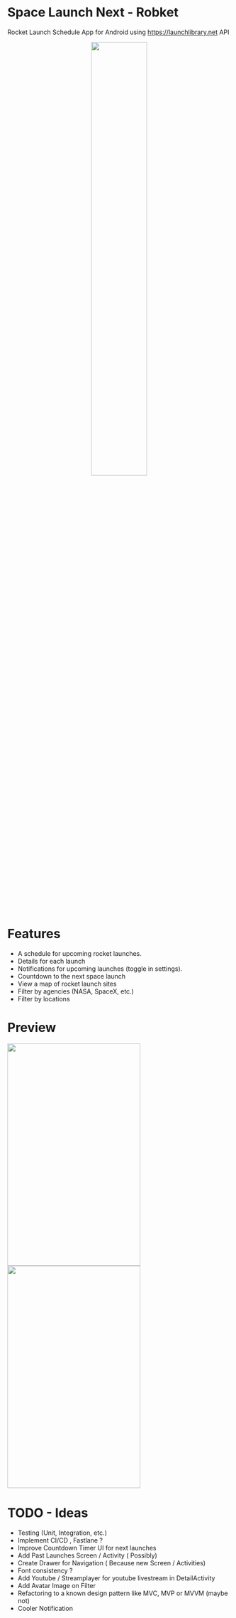 # Space Launch Next - Robket 
Rocket Launch Schedule App for Android using https://launchlibrary.net API 

<p align="center">
  <a href="https://play.google.com/store/apps/details?id=com.roby.android.robcket_rocketlaunchschedule">
    <img src="https://cdn.rawgit.com/steverichey/google-play-badge-svg/master/img/en_get.svg" width="50%">
  </a>
</p>

# Features 
- A schedule for upcoming rocket launches.
- Details for each launch
- Notifications for upcoming launches (toggle in settings).
- Countdown to the next space launch
- View a map of rocket launch sites
- Filter by agencies (NASA, SpaceX, etc.)
- Filter by locations

# Preview 
<img src="https://user-images.githubusercontent.com/17837057/51090815-76554d80-1782-11e9-9cfb-8d8ccf0b0f65.png" height=500 width=300>
<img src="https://user-images.githubusercontent.com/17837057/51090819-84a36980-1782-11e9-95ab-54cf0198a37f.png" height=500 width=300>

# TODO - Ideas
- Testing (Unit, Integration, etc.)
- Implement CI/CD , Fastlane ? 
- Improve Countdown Timer UI for next launches
- Add Past Launches Screen / Activity ( Possibly)
- Create Drawer for Navigation ( Because new Screen / Activities)
- Font consistency ? 
- Add Youtube / Streamplayer for youtube livestream in DetailActivity
- Add Avatar Image on Filter 
- Refactoring to a known design pattern like MVC, MVP or MVVM (maybe not)
- Cooler Notification
